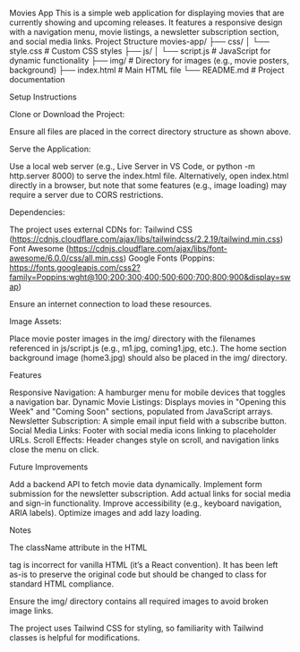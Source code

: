 
Movies App
This is a simple web application for displaying movies that are currently showing and upcoming releases. It features a responsive design with a navigation menu, movie listings, a newsletter subscription section, and social media links.
Project Structure
movies-app/
├── css/
│   └── style.css           # Custom CSS styles
├── js/
│   └── script.js           # JavaScript for dynamic functionality
├── img/                    # Directory for images (e.g., movie posters, background)
├── index.html              # Main HTML file
└── README.md               # Project documentation

Setup Instructions

Clone or Download the Project:

Ensure all files are placed in the correct directory structure as shown above.


Serve the Application:

Use a local web server (e.g., Live Server in VS Code, or python -m http.server 8000) to serve the index.html file.
Alternatively, open index.html directly in a browser, but note that some features (e.g., image loading) may require a server due to CORS restrictions.


Dependencies:

The project uses external CDNs for:
Tailwind CSS (https://cdnjs.cloudflare.com/ajax/libs/tailwindcss/2.2.19/tailwind.min.css)
Font Awesome (https://cdnjs.cloudflare.com/ajax/libs/font-awesome/6.0.0/css/all.min.css)
Google Fonts (Poppins: https://fonts.googleapis.com/css2?family=Poppins:wght@100;200;300;400;500;600;700;800;900&display=swap)


Ensure an internet connection to load these resources.


Image Assets:

Place movie poster images in the img/ directory with the filenames referenced in js/script.js (e.g., m1.jpg, coming1.jpg, etc.).
The home section background image (home3.jpg) should also be placed in the img/ directory.



Features

Responsive Navigation: A hamburger menu for mobile devices that toggles a navigation bar.
Dynamic Movie Listings: Displays movies in "Opening this Week" and "Coming Soon" sections, populated from JavaScript arrays.
Newsletter Subscription: A simple email input field with a subscribe button.
Social Media Links: Footer with social media icons linking to placeholder URLs.
Scroll Effects: Header changes style on scroll, and navigation links close the menu on click.

Future Improvements

Add a backend API to fetch movie data dynamically.
Implement form submission for the newsletter subscription.
Add actual links for social media and sign-in functionality.
Improve accessibility (e.g., keyboard navigation, ARIA labels).
Optimize images and add lazy loading.

Notes

 
The className attribute in the HTML <div> tag is incorrect for vanilla HTML (it’s a React convention). It has been left as-is to preserve the original code but should be changed to class for standard HTML compliance.

Ensure the img/ directory contains all required images to avoid broken image links.



The project uses Tailwind CSS for styling, so familiarity with Tailwind classes is helpful for modifications.